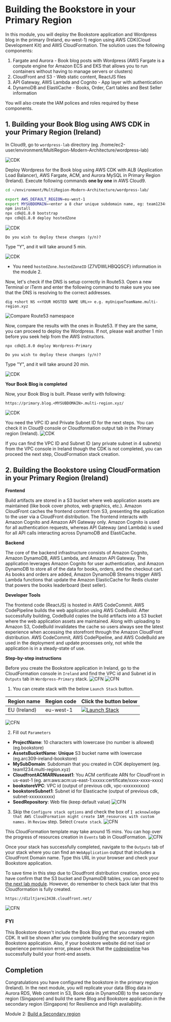 # Building the Bookstore in your Primary Region

In this module, you will deploy the Bookstore application and Wordpress blog in the primary (Ireland, eu-west-1) region using AWS CDK(Cloud Development Kit) and AWS CloudFormation. The solution uses the following components:
1. Fargate and Aurora - Book blog posts with Wordpress (AWS Fargate is a compute engine for Amazon ECS and EKS that allows you to run containers without having to manage servers or clusters)
2. CloudFront and S3 - Web static content, ReactJS files
3. API Gateway, AWS Lambda and Cognito - App layer with authentication
4. DynamoDB and ElastiCache - Books, Order, Cart tables and Best Seller information

You will also create the IAM polices and roles required by these components.

## 1. Building your Book Blog using AWS CDK in your Primary Region (Ireland)

In Cloud9, go to `wordpress-lab` directory 
(eg. /home/ec2-user/environment/MultiRegion-Modern-Architecture/wordpress-lab)

![CDK](../images/01-cdk-01.png)

Deploy Wordpress for the Book blog using AWS CDK with ALB (Application Load Balancer), AWS Fargate, ACM, and Aurora MySQL in Primary Region (Ireland). Execute following commands **one by one** in AWS Cloud9.

```bash
cd ~/environment/MultiRegion-Modern-Architecture/wordpress-lab/

export AWS_DEFAULT_REGION=eu-west-1
export MYSUBDOMAIN=<enter a 8 char unique subdomain name, eg: team1234>
npm install
npx cdk@1.8.0 bootstrap
npx cdk@1.8.0 deploy hostedZone
```
![CDK](../images/01-cdk-02.png)

```
Do you wish to deploy these changes (y/n)? 
```
Type "Y", and it will take around 5 min.

![CDK](../images/01-cdk-03.png)
* You need `hostedZone.hostedZoneID` (Z7VDWLHBQQSCF) information in the module 2.

Now, let's check if the DNS is setup correctly in Route53. Open a new Terminal or iTerm and enter the following command to make sure you see that the DNS is resolving to the correct addresses.
```
dig +short NS <<YOUR HOSTED NAME URL>> e.g. myUniqueTeamName.multi-region.xyz
```

![Compare Route53 namespace](../images/01-r53-01.png)

Now, compare the results with the ones in Route53. If they are the same, you can proceed to deploy the Wordpress. If not, please wait another 1 min before you seek help from the AWS instructors.

```
npx cdk@1.8.0 deploy Wordpress-Primary
```

```
Do you wish to deploy these changes (y/n)? 
```
Type "Y", and it will take around 20 min.

![CDK](../images/01-cdk-04.png)

**Your Book Blog is completed**

Now, your Book Blog is built. Please verify with following:
```
https://primary.blog.<MYSUBDOMAIN>.multi-region.xyz/

```
![CDK](../images/01-cdk-05.png)

You need the VPC ID and Private Subnet ID for the next steps. You can check it in Cloud9 console or Cloudformation output tab in the Primary region (Ireland).
![CDK](../images/01-cdk-06.png)

If you can find the VPC ID and Subnet ID (any private subnet in 4 subnets) from the VPC console in Ireland though the CDK is not completed, you can proceed the next step, CloudFormation stack creation.

## 2. Building the Bookstore using CloudFormation in your Primary Region (Ireland)

**Frontend**

Build artifacts are stored in a S3 bucket where web application assets are maintained (like book cover photos, web graphics, etc.). Amazon CloudFront caches the frontend content from S3, presenting the application to the user via a CloudFront distribution. The frontend interacts with Amazon Cognito and Amazon API Gateway only. Amazon Cognito is used for all authentication requests, whereas API Gateway (and Lambda) is used for all API calls interacting across DynamoDB and ElastiCache. 

**Backend**

The core of the backend infrastructure consists of Amazon Cognito, Amazon DynamoDB, AWS Lambda, and Amazon API Gateway. The application leverages Amazon Cognito for user authentication, and Amazon DynamoDB to store all of the data for books, orders, and the checkout cart. As books and orders are added, Amazon DynamoDB Streams trigger AWS Lambda functions that update the Amazon ElasticCache for Redis cluster that powers the books leaderboard (best seller). 

**Developer Tools**

The frontend code (ReactJS) is hosted in AWS CodeCommit. AWS CodePipeline builds the web application using AWS CodeBuild. After successfully building, CodeBuild copies the build artifacts into a S3 bucket where the web application assets are maintained. Along with uploading to Amazon S3, CodeBuild invalidates the cache so users always see the latest experience when accessing the storefront through the Amazon CloudFront distribution.  AWS CodeCommit, AWS CodePipeline, and AWS CodeBuild are used in the deployment and update processes only, not while the application is in a steady-state of use.

<!-- ![Developer Tools Diagram](assets/readmeImages/DeveloperTools.png) -->

**Step-by-step instructions**

<!-- To build the Bookstore application using CloudFormation, you need to download the yaml file from [Primary CloudFormation](https://github.com/enghwa/MultiRegion-Modern-Architecture/blob/master/1_PrimaryRegion/arc309_primary.yaml).   -->

Before you create the Bookstore application in Ireland, 
go to the CloudFormation console in `Ireland` and find the VPC id and Subnet id in `Outputs` tab in `Wordpress-Primary` stack.
![CFN](../images/01-cfn-01.png)
![CFN](../images/01-cfn-02.png)

1. You can create stack with the below `Launch Stack` button.  

Region name | Region code | Click the button below
--- | --- | ---
EU (Ireland) |	eu-west-1 | [![Launch Stack](https://cdn.rawgit.com/buildkite/cloudformation-launch-stack-button-svg/master/launch-stack.svg)](https://console.aws.amazon.com/cloudformation/home?region=eu-west-1#/stacks/new?stackName=MyBookstoreIreland&templateURL=https://arc309-bookstore-eu-west-1.s3-eu-west-1.amazonaws.com/arc309_primary.yaml) 

![CFN](../images/01-cfn-03.png)

2. Fill out `Parameters`
* **ProjectName**: 10 characters with lowercase (no number is allowed) (eg.bookstore)
* **AssetsBucketName**: **Unique** S3 bucket name with lowercase (eg.arc309-ireland-bookstore)
* **MySubDomain**: Subdomain that you created in CDK deployement (eg. team1234.multi-region.xyz)
* **CloudfrontACMARNuseast1**: You ACM certificate ARN for CloudFront in us-east-1 (eg. arn:aws:acm:us-east-1:xxxxx:certificate/xxxx-xxxx-xxxx)
* **bookstoreVPC**: VPC id (output of previous cdk, vpc-xxxxxxxxxx)
* **bookstoreSubnet1**: Subnet id for Elasticache (output of previous cdk, subnet-xxxxxxxxxx)
* **SeedRepository**: Web file (keep default value)
![CFN](../images/01-cfn-04.png)
3. Skip the `Configure stack options` and check the box of `I acknowledge that AWS CloudFormation might create IAM resources with custom names.` in `Review` step. Select `Create stack`.
![CFN](../images/01-cfn-05.png)

This CloudFormation template may take around 15 mins. You can hop over the progress of resources creation in `Events` tab in CloudFormation. 
![CFN](../images/01-cfn-06.png)

Once your stack has successfully completed, navigate to the `Outputs` tab of your stack
where you can find an `WebApplication` output that includes a CloudFront Domain name. Type this URL in your browser and check your Bookstore application.

To save time in this step due to Cloudfront distribution creation, once you have confirm that the S3 bucket and DynamoDB tables, you can proceed to [the next lab module](../2_SecondaryRegion/README.md). However, do remember to check back later that this Cloudformation is fully created.

```
https://d1zltjarei3438.cloudfront.net/
```
![CFN](../images/01-cfn-07.png)

### FYI
This Bookstore doesn't include the Book Blog yet that you created with CDK. It will be shown after you complete building the secondary region Bookstore application.
Also, if your bookstore website did not load or experience permission error, please check that the [codepipeline](https://eu-west-1.console.aws.amazon.com/codesuite/codepipeline/pipelines?region=eu-west-1) has successfully build your front-end assets.

## Completion

Congratulations you have configured the bookstore in the primary region (Ireland). In the next module, you will replicate your data (Blog data in Aurora RDS, Web content in S3, Book data in DynamoDB) to the secondary region (Singapore) and build the same Blog and Bookstore application in the secondary region (Singapore) for Resilience and High availability. 

Module 2: [Build a Secondary region](../2_SecondaryRegion/README.md)
